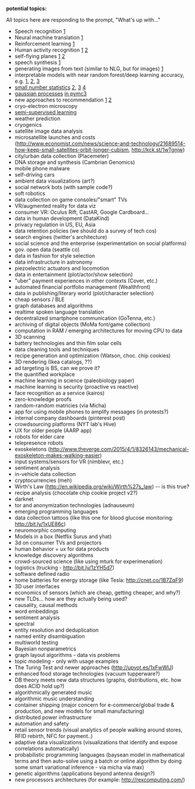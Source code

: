 __potential topics:__

All topics here are responding to the prompt, "What's up with..."

  * Speech recognition [1](http://languagelog.ldc.upenn.edu/nll/?p=28894)
  * Neural machine translation [1](https://ufal.mff.cuni.cz/mtm16/files/12-recent-advances-and-future-of-neural-mt-orhat-firat.pdf)
  * Reinforcement learning [1](http://www.wildml.com/2016/10/learning-reinforcement-learning/)
  * Human activity recognition [1](https://archive.ics.uci.edu/ml/datasets/Human+Activity+Recognition+Using+Smartphones) [2](https://github.com/guillaume-chevalier/LSTM-Human-Activity-Recognition/)
  * self-flying planes [1](http://www0.cs.ucl.ac.uk/staff/H.Baomar/files/0086.pdf) [2](http://www.economist.com/news/science-and-technology/21707187-artificially-intelligent-autopilot-learns-example-flight-response)
  * speech synthesis [1](https://deepmind.com/blog/wavenet-generative-model-raw-audio/)
  * generating images from text (similar to NLG, but for images) [1](http://www.wordseye.com/)
  * interpretable models with near random forest/deep learning accuracy, e.g. [1](http://people.dbmi.columbia.edu/noemie/papers/15kdd.pdf), [2](http://people.dbmi.columbia.edu/noemie/papers/15kdd.pdf), [3](http://videolectures.net/kdd2014_rudin_machine_learning/)
  * [small number statistics](http://www.johndcook.com/blog/2016/01/07/big-p-little-n/) [2](http://fivethirtyeight.com/features/how-to-tell-someones-age-when-all-you-know-is-her-name/), [3](http://www.sumsar.net/blog/2014/10/tiny-data-and-the-socks-of-karl-broman/) [4](https://en.wikipedia.org/wiki/German_tank_problem)
  * [gaussian processes](https://www.reddit.com/r/MachineLearning/comments/3zwlpm/eli5_gaussian_processes/) [in pymc3](https://nbviewer.jupyter.org/gist/AustinRochford/96d7eb6256692b34661b0000e86ee4e0)
  * new approaches to recommendation [1](https://codeascraft.com/2015/08/31/how-etsy-uses-thermodynamics-to-help-you-search-for-geeky/) [2](http://open.blogs.nytimes.com/2015/08/11/building-the-next-new-york-times-recommendation-engine/)
  * cryo-electron microscopy
  * [semi-supervised learning](http://rinuboney.github.io/2016/01/19/ladder-network.html)
  * weather prediction
  * cryogenics
  * satellite image data analysis
  * microsatellite launches and costs (http://www.economist.com/news/science-and-technology/21689514-how-keep-small-satellites-orbit-longer-cubism, http://kck.st/1wTgnjw)
  * city/urban data collection (Placemeter)
  * DNA storage and synthesis (Cambrian Genomics)
  * mobile phone malware
  * self-driving cars
  * ambient data visualizations (art?)
  * social network bots (with sample code?)
  * soft robotics
  * data collection on game consoles/"smart" TVs
  * VR/augmented reality for data viz
  * consumer VR: Oculus Rift, CastAR, Google Cardboard...
  * data in human development (DataKind)
  * privacy regulation in US, EU, Asia
  * data retention policies (we should do a survey of tech cos)
  * search engines (twitter's architecture)
  * social science and the enterprise (experimentation on social platforms)
  * gov. open data (seattle co)
  * data in fashion for style selection
  * data infrastructure in astronomy
  * piezoelectric actuators and locomotion
  * data in entertainment (plot/actor/show selection)
  * "uber" payment experiences in other contexts (Cover, etc.)
  * automated financial portfolio management (Wealthfront)
  * data in publishing/literary world (plot/character selection)
  * cheap sensors / BLE
  * graph databases and algorithms
  * realtime spoken language translation
  * decentralized smartphone communication (GoTenna, etc.)
  * archiving of digital objects (MoMa font/game collection)
  * computation in RAM / emerging architectures for moving CPU to data
  * 3D scanning
  * battery technologies and thin film solar cells
  * data cleaning tools and techniques
  * recipe generation and optimization (Watson, choc. chip cookies)
  * 3D rendering (Ikea catalogs, ??)
  * ad targeting is BS, can we prove it?
  * the quantified workplace
  * machine learning in science (paleobiology paper)
  * machine learning is security (proactive vs reactive)
  * face recognition as a service (kairos)
  * zero-knowledge proofs
  * random-random matricies (via Micha)
  * app for using mobile phones to amplify messages (in protests?)
  * internal company dashboards (pinterest post)
  * crowdsourcing platforms (NYT lab's Hive)
  * UX for older people (AARP app)
  * robots for elder care
  * telepresence robots
  * exoskeletons (http://www.theverge.com/2015/4/1/8326143/mechanical-exoskeleton-makes-walking-easier)
  * input systems/sensors for VR (nimblevr, etc.)
  * sentiment analysis
  * in-vehicle data collection
  * cryptocurrencies (meh)
  * Wirth's Law (http://en.wikipedia.org/wiki/Wirth%27s_law) -- is this true?
  * recipe analysis (chocolate chip cookie project v2?)
  * darknet
  * tor and anonymization technologies (adnauseum)
  * emerging programming languages
  * data collection tattoos (like this one for blood glucose monitoring: http://bit.ly/1xUE86c)
  * neuromorphic computing
  * Models in a box (Netflix Surus and yhat)
  * 3d on consumer TVs and projectors
  * human behavior + ux for data products
  * knowledge discovery algorithms
  * crowd-sourced science (like using mturk for experimenation)
  * logistics (trucking - http://bit.ly/1zYH5d7)
  * software defined radio
  * home batteries for energy storage (like Tesla: http://cnet.co/1B7ZqF9)
  * 3D user interfaces
  * economics of sensors (which are cheap, getting cheaper, and why?)
  * new TLDs... how are they actually being used?
  * causality, causal methods 
  * word embeddings
  * sentiment analysis
  * spectral
  * entity resolution and deduplication
  * named entity disambiguation
  * multiworld testing
  * Bayesian nonparametrics
  * graph layout algorithms - data vis problems
  * topic modeling - only with usage examples
  * The Turing Test and newer approaches (http://upvot.es/1xFwWlJ)
  * enhanced food storage technologies (vacuum tupperware?)
  * DB theory meets new data structures (graphs, distributions, etc. how does ACID hold up?)
  * algorithmically generated music
  * algorithmic music understanding
  * container shipping (major concern for e-commerce/global trade & production, and new models for small manufacturing) 
  * distributed power infrastructure
  * automation and safety
  * retail sensor trends (visual analytics of people walking around stores, RFID rebirth,  NFC for payment..)
  * adaptive data visualizations (visualizations that identify and expose correlations automatically)
  * probabilistic programming languages (baysean model in mathematical terms and then auto-solve using a batch or online algorithm by doing some smart variational inference - via micha via max)
  * genetic algorithms (applications beyond antenna design?)
  * new processors architectures (for example: http://rexcomputing.com/)
